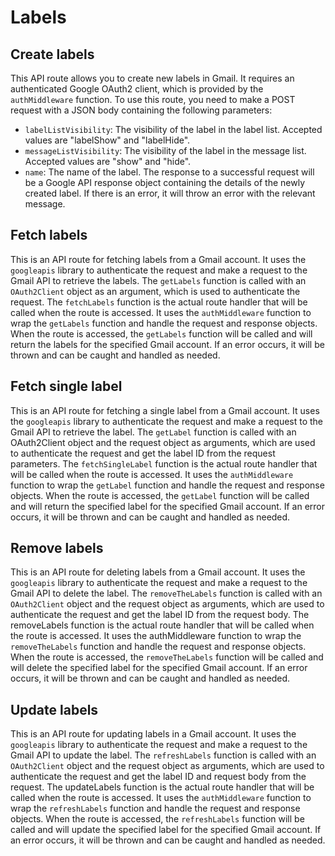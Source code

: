 # Labels

## Create labels

This API route allows you to create new labels in Gmail. It requires an authenticated Google OAuth2 client, which is provided by the `authMiddleware` function. To use this route, you need to make a POST request with a JSON body containing the following parameters:

- `labelListVisibility`: The visibility of the label in the label list. Accepted values are "labelShow" and "labelHide".
- `messageListVisibility`: The visibility of the label in the message list. Accepted values are "show" and "hide".
- `name`: The name of the label.
  The response to a successful request will be a Google API response object containing the details of the newly created label. If there is an error, it will throw an error with the relevant message.

## Fetch labels

This is an API route for fetching labels from a Gmail account. It uses the `googleapis` library to authenticate the request and make a request to the Gmail API to retrieve the labels. The `getLabels` function is called with an `OAuth2Client` object as an argument, which is used to authenticate the request. The `fetchLabels` function is the actual route handler that will be called when the route is accessed. It uses the `authMiddleware` function to wrap the `getLabels` function and handle the request and response objects. When the route is accessed, the `getLabels` function will be called and will return the labels for the specified Gmail account. If an error occurs, it will be thrown and can be caught and handled as needed.

## Fetch single label

This is an API route for fetching a single label from a Gmail account. It uses the `googleapis` library to authenticate the request and make a request to the Gmail API to retrieve the label. The `getLabel` function is called with an OAuth2Client object and the request object as arguments, which are used to authenticate the request and get the label ID from the request parameters. The `fetchSingleLabel` function is the actual route handler that will be called when the route is accessed. It uses the `authMiddleware` function to wrap the `getLabel` function and handle the request and response objects. When the route is accessed, the `getLabel` function will be called and will return the specified label for the specified Gmail account. If an error occurs, it will be thrown and can be caught and handled as needed.

## Remove labels

This is an API route for deleting labels from a Gmail account. It uses the `googleapis` library to authenticate the request and make a request to the Gmail API to delete the label. The `removeTheLabels` function is called with an `OAuth2Client` object and the request object as arguments, which are used to authenticate the request and get the label ID from the request body. The removeLabels function is the actual route handler that will be called when the route is accessed. It uses the authMiddleware function to wrap the `removeTheLabels` function and handle the request and response objects. When the route is accessed, the `removeTheLabels` function will be called and will delete the specified label for the specified Gmail account. If an error occurs, it will be thrown and can be caught and handled as needed.

## Update labels

This is an API route for updating labels in a Gmail account. It uses the `googleapis` library to authenticate the request and make a request to the Gmail API to update the label. The `refreshLabels` function is called with an `OAuth2Client` object and the request object as arguments, which are used to authenticate the request and get the label ID and request body from the request. The updateLabels function is the actual route handler that will be called when the route is accessed. It uses the `authMiddleware` function to wrap the `refreshLabels` function and handle the request and response objects. When the route is accessed, the `refreshLabels` function will be called and will update the specified label for the specified Gmail account. If an error occurs, it will be thrown and can be caught and handled as needed.
